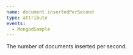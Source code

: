 ```yaml
---
name: document.insertedPerSecond
type: attribute
events:
  - MongodSample
---
```


The number of documents inserted per second.